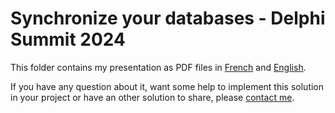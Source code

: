 # Synchronize your databases - Delphi Summit 2024

This folder contains my presentation as PDF files in [French](Synchronize-your-databases-FR.pdf) and [English](Synchronize-your-databases-EN.pdf).

If you have any question about it, want some help to implement this solution in your project or have an other solution to share, please [contact me](https://developpeur-pascal.fr/nous-contacter.php).
